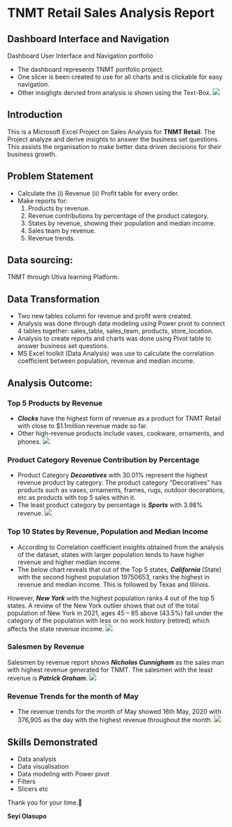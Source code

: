 # TNMT Retail Sales Analysis Report

## Dashboard Interface and Navigation
Dashboard User Interface and Navigation portfolio
- The dashboard represents TNMT portfolio project.
- One slicer is been created to use for all charts and is clickable for easy navigation.
- Other insighgts dervied from analysis is shown using the Text-Box.
![](TNMT_Sales_Report_Dashboard.png)

## Introduction
This is a Microsoft Excel Project on Sales Analysis for **TNMT Retail**. 
The Project analyze and derive insights to answer the business set questions. 
This assists the organisation to make better data driven decisions for their business growth.

## Problem Statement
- Calculate the (i) Revenue (ii) Profit table for every order.
- Make reports for:
  1. Products by revenue.
  2. Revenue contributions by percentage of the product category.
  3. States by revenue, showing their population and median income.
  4. Sales team by revenue.
  5. Revenue trends.

## Data sourcing:
TNMT through Utiva learning Platform.

## Data Transformation
- Two new tables column for revenue and profit were created.
- Analysis was done through data modeling using Power pivot to connect 4 tables together: sales_table, sales_team, products, store_location.
- Analysis to create reports and charts was done using Pivot table to answer business set questions.
- MS Excel toolkit (Data Analysis) was use to calculate the correlation coefficient between population, revenue and median income.

## Analysis Outcome:

### Top 5 Products by Revenue
- _**Clocks**_ have the highest form of revenue as a product for TNMT Retail with close to $1.1million revenue made so far.
- Other high-revenue products include vases, cookware, ornaments, and phones.
![](Top_5_Product_by_Revenue.png)

### Product Category Revenue Contribution by Percentage
- Product Category _**Decoratives**_ with 30.01% represent the highest revenue product by category. The product category “Decoratives” has products such as vases, ornaments, frames, rugs, outdoor decorations, etc as products with top 5 sales within it.
- The least product category by percentage is _**Sports**_ with 3.98% revenue.
![](Product_by_Category.png)

### Top 10 States by Revenue, Population and Median Income
- According to Correlation coefficient insights obtained from the analysis of the dataset, states with larger population tends to have higher revenue and higher median income.
- The below chart reveals that out of the Top 5 states, _**California**_ (State) with the second highest population 19750653, ranks the highest in revenue and median income. This is followed by Texas and Illinois.

However, _**New York**_ with the highest population ranks 4 out of the top 5 states. A review of the New York outlier shows that out of the total population of New York in 2021, ages 45 – 85 above (43.5%) fall under the category of the population with less or no work history (retired) which affects the state revenue income.
![](Top_10_States_by_Revenue_with_Population_&_Median_Income.png)

### Salesmen by Revenue
Salesmen by revenue report shows _**Nicholas Cunnigham**_ as the sales man with highest revenue generated for TNMT.
The salesmen with the least revenue is _**Patrick Graham**_.
![](Salesmen_by_Revenue.png)

### Revenue Trends for the month of May
- The revenue trends for the month of May showed 16th May, 2020 with 376,905 as the day with the highest revenue throughout the month.
![](Revenue_Trends.png)

## Skills Demonstrated
- Data analysis
- Data visualisation
- Data modeling with Power pivot
- Filters
- Slicers etc

Thank you for your time.🤝

**Seyi Olasupo** 
